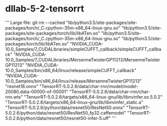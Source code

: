 # dllab-5-2-tensorrt
'''
Large file:
git rm --cached "lib/python3.5/site-packages/site-packages/torch/_C.cpython-35m-x86_64-linux-gnu.so" "lib/python3.5/site-packages/site-packages/torch/lib/libATen.so" "lib/python3.5/site-packages/torch/_C.cpython-35m-x86_64-linux-gnu.so" "lib/python3.5/site-packages/torch/lib/libATen.so" "NVIDIA_CUDA-10.0_Samples/7_CUDALibraries/simpleCUFFT_callback/simpleCUFFT_callback" "NVIDIA_CUDA-10.0_Samples/7_CUDALibraries/MersenneTwisterGP11213/MersenneTwisterGP11213" "NVIDIA_CUDA-10.0_Samples/bin/x86_64/linux/release/simpleCUFFT_callback" "NVIDIA_CUDA-10.0_Samples/bin/x86_64/linux/release/MersenneTwisterGP11213" "resnet18.onnx" "TensorRT-5.0.2.6/data/char-rnn/model/model-20080.data-00000-of-00001" "TensorRT-5.0.2.6/data/char-rnn/char-rnn.wts" "TensorRT-5.0.2.6/targets/x86_64-linux-gnu/lib/libnvinfer.so.5.0.2" "TensorRT-5.0.2.6/targets/x86_64-linux-gnu/lib/libnvinfer_static.a" "TensorRT-5.0.2.6/python/data/resnet50/ResNet50.onnx" "TensorRT-5.0.2.6/python/data/resnet50/ResNet50_fp32.caffemodel" "TensorRT-5.0.2.6/python/data/resnet50/resnet50-infer-5.uff"
'''
